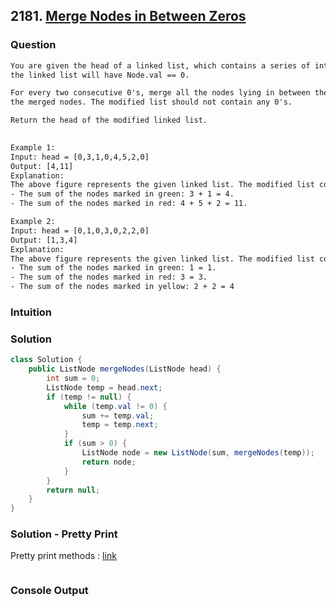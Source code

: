 ## 2181. [Merge Nodes in Between Zeros](https://leetcode.com/problems/merge-nodes-in-between-zeros)

### Question
```txt
You are given the head of a linked list, which contains a series of integers separated by 0's. The beginning and end of 
the linked list will have Node.val == 0.

For every two consecutive 0's, merge all the nodes lying in between them into a single node whose value is the sum of all 
the merged nodes. The modified list should not contain any 0's.

Return the head of the modified linked list.
 

Example 1:
Input: head = [0,3,1,0,4,5,2,0]
Output: [4,11]
Explanation: 
The above figure represents the given linked list. The modified list contains
- The sum of the nodes marked in green: 3 + 1 = 4.
- The sum of the nodes marked in red: 4 + 5 + 2 = 11.

Example 2:
Input: head = [0,1,0,3,0,2,2,0]
Output: [1,3,4]
Explanation: 
The above figure represents the given linked list. The modified list contains
- The sum of the nodes marked in green: 1 = 1.
- The sum of the nodes marked in red: 3 = 3.
- The sum of the nodes marked in yellow: 2 + 2 = 4
```

### Intuition


### Solution
```java
class Solution {
    public ListNode mergeNodes(ListNode head) {
        int sum = 0;
        ListNode temp = head.next;
        if (temp != null) {
            while (temp.val != 0) {
                sum += temp.val;
                temp = temp.next;
            }
            if (sum > 0) {
                ListNode node = new ListNode(sum, mergeNodes(temp));
                return node;
            }
        }
        return null;
    }
}
```

### Solution - Pretty Print
Pretty print methods : [link](https://dsa.arpitrathore.com/cheatsheet/java-pretty-print/)
```java

```

### Console Output
```txt

```